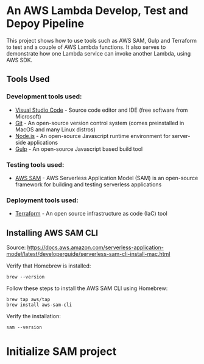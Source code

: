 # An AWS Lambda Develop, Test and Depoy Pipeline

This project shows how to use tools such as AWS SAM, Gulp and Terraform to test and a couple 
of AWS Lambda functions. It also serves to demonstrate how one Lambda service can invoke another 
Lambda, using AWS SDK. 

## Tools Used

### Development tools used: 
* [Visual Studio Code](https://code.visualstudio.com) - Source code editor and IDE (free software 
from Microsoft)
* [Git](https://git-scm.com) - An open-source version control system (comes preinstalled in MacOS 
and many Linux distros)
* [Node.js]() - An open-source Javascript runtime environment for server-side applications
* [Gulp](https://gulpjs.com) - An open-source Javascript based build tool 

### Testing tools used: 
* [AWS SAM](https://aws.amazon.com/serverless/sam/) - AWS Serverless Application Model (SAM) is 
an open-source framework for building and testing serverless applications

### Deployment tools used: 
* [Terraform](https://www.terraform.io) - An open source infrastructure as code (IaC) tool


## Installing AWS SAM CLI
Source: https://docs.aws.amazon.com/serverless-application-model/latest/developerguide/serverless-sam-cli-install-mac.html

Verify that Homebrew is installed:
```
brew --version
```

Follow these steps to install the AWS SAM CLI using Homebrew:
```
brew tap aws/tap
brew install aws-sam-cli
```

Verify the installation:
```
sam --version
```

# Initialize SAM project
